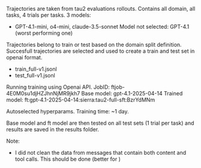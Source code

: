 Trajectories are taken from tau2 evaluations rollouts.
Contains all domain, all tasks, 4 trials per tasks.
3 models:
- GPT-4.1-mini, o4-mini, claude-3.5-sonnet
Model not selected: GPT-4.1 (worst performing one)

Trajectories belong to train or test based on the domain split definition.
Succesfull trajectories are selected and used to create a train and test set in openai format.
- train_full-v1.jsonl
- test_full-v1.jsonl

Running training using Openai API.
JobID: ftjob-4E0M0su1djHZJhnNjMR9jkh7
Base model: gpt-4.1-2025-04-14
Trained model: ft:gpt-4.1-2025-04-14:sierra:tau2-full-sft:BzrYdMNm

Autoselected hyperparams.
Training time: ~1 day.

Base model and ft model are then tested on all test sets (1 trial per task) and results are saved in the results folder.


Note:
- I did not clean the data from messages that contain both content and tool calls. This should be done (better for )